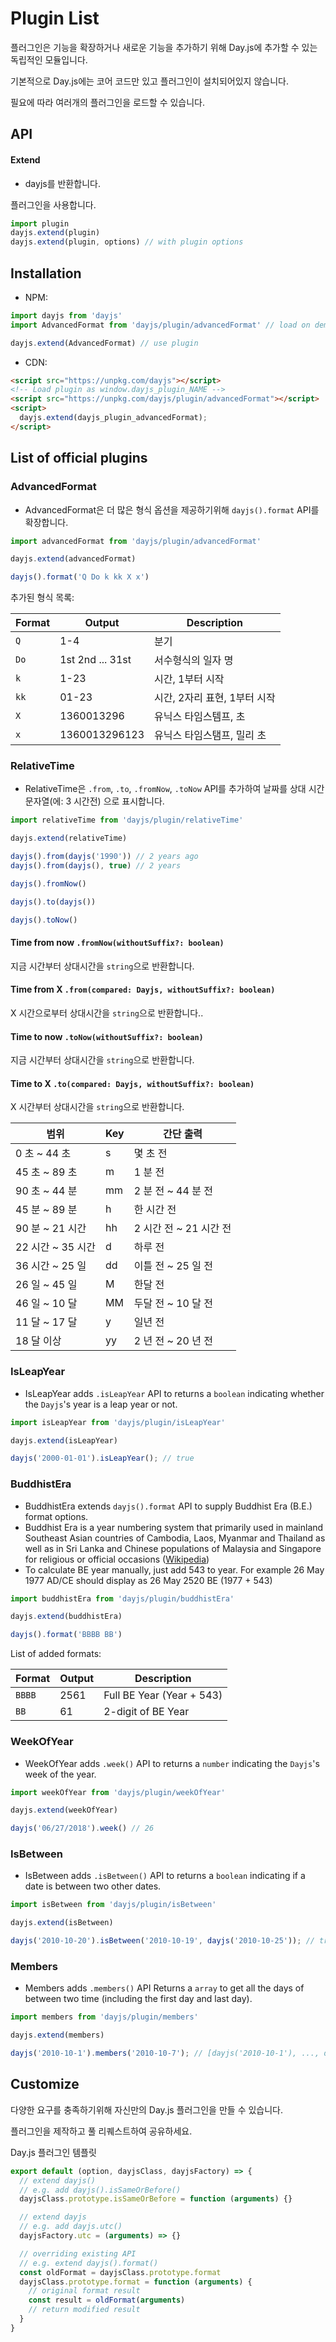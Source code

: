 # Plugin List

플러그인은 기능을 확장하거나 새로운 기능을 추가하기 위해 Day.js에 추가할 수 있는 독립적인 모듈입니다.

기본적으로 Day.js에는 코어 코드만 있고 플러그인이 설치되어있지 않습니다.

필요에 따라 여러개의 플러그인을 로드할 수 있습니다.

## API

#### Extend

* dayjs를 반환합니다.

플러그인을 사용합니다.

```js
import plugin
dayjs.extend(plugin)
dayjs.extend(plugin, options) // with plugin options
```

## Installation

* NPM:

```javascript
import dayjs from 'dayjs'
import AdvancedFormat from 'dayjs/plugin/advancedFormat' // load on demand

dayjs.extend(AdvancedFormat) // use plugin
```

* CDN:
```html
<script src="https://unpkg.com/dayjs"></script>
<!-- Load plugin as window.dayjs_plugin_NAME -->
<script src="https://unpkg.com/dayjs/plugin/advancedFormat"></script>
<script>
  dayjs.extend(dayjs_plugin_advancedFormat);
</script>
```

## List of official plugins

### AdvancedFormat
 - AdvancedFormat은 더 많은 형식 옵션을 제공하기위해 `dayjs().format` API를 확장합니다.

```javascript
import advancedFormat from 'dayjs/plugin/advancedFormat'

dayjs.extend(advancedFormat)

dayjs().format('Q Do k kk X x')
```

추가된 형식 목록:

| Format | Output           | Description                           |
| ------ | ---------------- | ------------------------------------- |
| `Q`    | 1-4              | 분기                                  |
| `Do`   | 1st 2nd ... 31st | 서수형식의 일자 명                     |
| `k`    | 1-23             | 시간, 1부터 시작                      |
| `kk`   | 01-23            | 시간, 2자리 표현, 1부터 시작           |
| `X`    | 1360013296       | 유닉스 타임스템프, 초                  |
| `x`    | 1360013296123    | 유닉스 타임스탬프, 밀리 초             |

### RelativeTime
 - RelativeTime은 `.from`, `.to`, `.fromNow`, `.toNow` API를 추가하여 날짜를 상대 시간 문자열(에: 3 시간전) 으로 표시합니다.

```javascript
import relativeTime from 'dayjs/plugin/relativeTime'

dayjs.extend(relativeTime)

dayjs().from(dayjs('1990')) // 2 years ago
dayjs().from(dayjs(), true) // 2 years

dayjs().fromNow()

dayjs().to(dayjs())

dayjs().toNow()
```

#### Time from now `.fromNow(withoutSuffix?: boolean)`

지금 시간부터 상대시간을 `string`으로 반환합니다.

#### Time from X  `.from(compared: Dayjs, withoutSuffix?: boolean)`

X 시간으로부터 상대시간을 `string`으로 반환합니다..

#### Time to now `.toNow(withoutSuffix?: boolean)`

지금 시간부터 상대시간을 `string`으로 반환합니다.

#### Time to X  `.to(compared: Dayjs, withoutSuffix?: boolean)`

X 시간부터 상대시간을 `string`으로 반환합니다.

| 범위              | Key  | 간단 출력              |
| ----------------- | ---- | --------------------- |
| 0 초 ~ 44 초      | s    | 몇 초 전               |
| 45 초 ~ 89 초     | m    | 1 분 전                |
| 90 초 ~ 44 분     | mm   | 2 분 전 ~ 44 분 전     |
| 45 분 ~ 89 분     | h    | 한 시간 전             |
| 90 분 ~ 21 시간   | hh   | 2 시간 전 ~ 21 시간 전  |
| 22 시간 ~ 35 시간 | d    | 하루 전                |
| 36 시간 ~ 25 일   | dd   | 이틀 전 ~ 25 일 전     |
| 26 일 ~ 45 일     | M    | 한달 전                |
| 46 일 ~ 10 달     | MM   | 두달 전 ~ 10 달 전     |
| 11 달 ~ 17 달     | y    | 일년 전                |
| 18 달 이상        | yy   | 2 년 전 ~ 20 년 전     |

### IsLeapYear
 - IsLeapYear adds `.isLeapYear` API to returns a `boolean` indicating whether the `Dayjs`'s year is a leap year or not.

```javascript
import isLeapYear from 'dayjs/plugin/isLeapYear'

dayjs.extend(isLeapYear)

dayjs('2000-01-01').isLeapYear(); // true
```

### BuddhistEra
- BuddhistEra extends `dayjs().format` API to supply Buddhist Era (B.E.) format options.
- Buddhist Era is a year numbering system that primarily used in  mainland Southeast Asian countries of Cambodia, Laos, Myanmar and Thailand as well as in Sri Lanka and Chinese populations of Malaysia and Singapore for religious or official occasions ([Wikipedia](https://en.wikipedia.org/wiki/Buddhist_calendar))
- To calculate BE year manually, just add 543 to year. For example 26 May 1977 AD/CE should display as 26 May 2520 BE (1977 + 543)

```javascript
import buddhistEra from 'dayjs/plugin/buddhistEra'

dayjs.extend(buddhistEra)

dayjs().format('BBBB BB')
```

List of added formats:

| Format | Output           | Description                           |
| ------ | ---------------- | ------------------------------------- |
| `BBBB` | 2561             | Full BE Year (Year + 543)             |
| `BB`   | 61               | 2-digit of BE Year                    |

### WeekOfYear
 - WeekOfYear adds `.week()` API to returns a `number` indicating the `Dayjs`'s week of the year.

```javascript
import weekOfYear from 'dayjs/plugin/weekOfYear'

dayjs.extend(weekOfYear)

dayjs('06/27/2018').week() // 26
```

### IsBetween
 - IsBetween adds `.isBetween()` API to returns a `boolean` indicating if a date is between two other dates.

```javascript
import isBetween from 'dayjs/plugin/isBetween'

dayjs.extend(isBetween)

dayjs('2010-10-20').isBetween('2010-10-19', dayjs('2010-10-25')); // true
```

### Members
 - Members adds `.members()` API Returns a ` array ` to get all the days of between two time (including the first day and last day).

```javascript
import members from 'dayjs/plugin/members'

dayjs.extend(members)

dayjs('2010-10-1').members('2010-10-7'); // [dayjs('2010-10-1'), ..., dayjs('2010-10-7')]
```

## Customize

다양한 요구를 충족하기위해 자신만의 Day.js 플러그인을 만들 수 있습니다.

플러그인을 제작하고 풀 리퀘스트하여 공유하세요.

Day.js 플러그인 템플릿
```javascript
export default (option, dayjsClass, dayjsFactory) => {
  // extend dayjs()
  // e.g. add dayjs().isSameOrBefore()
  dayjsClass.prototype.isSameOrBefore = function (arguments) {}

  // extend dayjs
  // e.g. add dayjs.utc()
  dayjsFactory.utc = (arguments) => {}

  // overriding existing API
  // e.g. extend dayjs().format()
  const oldFormat = dayjsClass.prototype.format
  dayjsClass.prototype.format = function (arguments) {
    // original format result
    const result = oldFormat(arguments)
    // return modified result
  }
}
```
